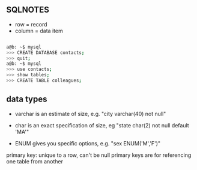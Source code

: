 ## SQLNOTES

+ row = record
+ column = data item


````bash

a@b: ~$ mysql 
>>> CREATE DATABASE contacts;
>>> quit;
a@b: ~$ mysql 
>>> use contacts;
>>> show tables;
>>> CREATE TABLE colleagues;

````
## data types

+ varchar is an estimate of size, e.g. "city varchar(40) not null"

+ char is an exact specification of size, eg "state char(2) not null default 'MA'"

+ ENUM gives you specific options, e.g. "sex ENUM('M','F')"

primary key: unique to a row, can't be null
primary keys are for referencing one table from another
